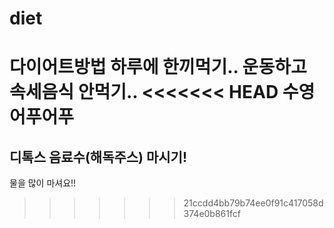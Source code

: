 # diet
다이어트방법
하루에 한끼먹기..
운동하고 속세음식 안먹기..
<<<<<<< HEAD
수영 어푸어푸
=======

## 디톡스 음료수(해독주스) 마시기! ##

물을 많이 마셔요!!
>>>>>>> 21ccdd4bb79b74ee0f91c417058d374e0b861fcf
